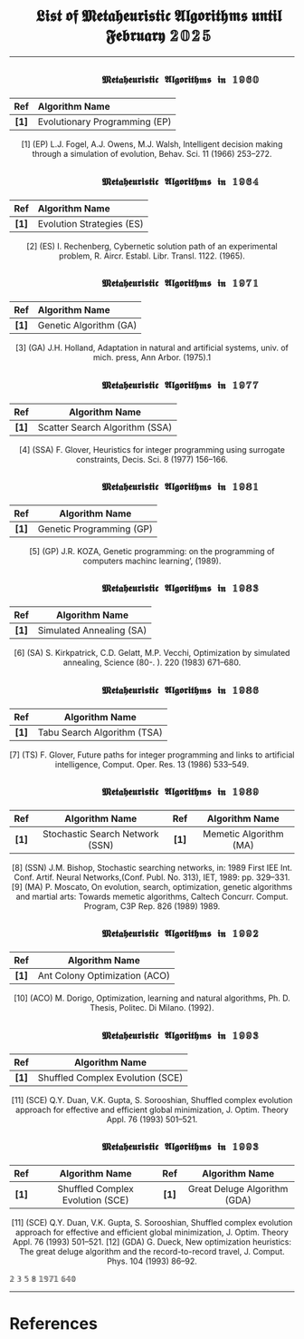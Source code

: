 <div id="user-content-toc">
  <ul align="center" style="list-style: none;">
    <summary>
      <h1>𝕷𝖎𝖘𝖙 𝖔𝖋 𝕸𝖊𝖙𝖆𝖍𝖊𝖚𝖗𝖎𝖘𝖙𝖎𝖈 𝕬𝖑𝖌𝖔𝖗𝖎𝖙𝖍𝖒𝖘 𝖚𝖓𝖙𝖎𝖑 𝕱𝖊𝖇𝖗𝖚𝖆𝖗𝖞 𝟚𝟘𝟚𝟝</h1>
    </summary>
  </ul>
</div>

---

<div id="user-content-toc">
  <ul align="center" style="list-style: none;">
    <summary>
      <h2>
        
`              𝕸𝖊𝖙𝖆𝖍𝖊𝖚𝖗𝖎𝖘𝖙𝖎𝖈 𝕬𝖑𝖌𝖔𝖗𝖎𝖙𝖍𝖒𝖘 𝖎𝖓 𝟙𝟡𝟞𝟘              `
      </h2>
    </summary>
  </ul>

<div align="center" width=100%>

|**Ref**   |**Algorithm Name**                                                             |
|:--------:|:------------------------------------------------------------------------------|
|**[1]**   | Evolutionary Programming (EP)                                                 |

[1] (EP) L.J. Fogel, A.J. Owens, M.J. Walsh, Intelligent decision making through a simulation of evolution, Behav. Sci. 11 (1966) 253–272.

</div>

<div id="user-content-toc">
  <ul align="center" style="list-style: none;">
    <summary>
      <h2>
        
`              𝕸𝖊𝖙𝖆𝖍𝖊𝖚𝖗𝖎𝖘𝖙𝖎𝖈 𝕬𝖑𝖌𝖔𝖗𝖎𝖙𝖍𝖒𝖘 𝖎𝖓 𝟙𝟡𝟞𝟜              `
      </h2>
    </summary>
  </ul>

<div align="center" width=100%>

|**Ref**   |**Algorithm Name**                                                            |
|:--------:|:-----------------------------------------------------------------------------|
|**[1]**   | Evolution Strategies (ES)                                                    |

[2] (ES) I. Rechenberg, Cybernetic solution path of an experimental problem, R. Aircr. Establ. Libr. Transl. 1122. (1965).

</div>

<div id="user-content-toc">
  <ul align="center" style="list-style: none;">
    <summary>
      <h2>
        
`              𝕸𝖊𝖙𝖆𝖍𝖊𝖚𝖗𝖎𝖘𝖙𝖎𝖈 𝕬𝖑𝖌𝖔𝖗𝖎𝖙𝖍𝖒𝖘 𝖎𝖓 𝟙𝟡𝟟𝟙              `
      </h2>
    </summary>
  </ul>

<div align="center" width=100%>

|**Ref**   |**Algorithm Name**                                                            |
|:--------:|:-----------------------------------------------------------------------------|
|**[1]**   | Genetic Algorithm (GA)                                                       |

[3] (GA) J.H. Holland, Adaptation in natural and artificial systems, univ. of mich. press, Ann Arbor. (1975).1

</div>

<div id="user-content-toc">
  <ul align="center" style="list-style: none;">
    <summary>
      <h2>
        
`              𝕸𝖊𝖙𝖆𝖍𝖊𝖚𝖗𝖎𝖘𝖙𝖎𝖈 𝕬𝖑𝖌𝖔𝖗𝖎𝖙𝖍𝖒𝖘 𝖎𝖓 𝟙𝟡𝟟𝟟              `
      </h2>
    </summary>
  </ul>
</div>

<div align="center">

|**Ref**   |**Algorithm Name**                                                            |
|:--------:|:----------------------------------------------------------------------------:|
|**[1]**   | Scatter Search Algorithm (SSA)                                               |

[4] (SSA) F. Glover, Heuristics for integer programming using surrogate constraints, Decis. Sci. 8 (1977) 156–166.

</div>

<div id="user-content-toc">
  <ul align="center" style="list-style: none;">
    <summary>
      <h2>
        
`              𝕸𝖊𝖙𝖆𝖍𝖊𝖚𝖗𝖎𝖘𝖙𝖎𝖈 𝕬𝖑𝖌𝖔𝖗𝖎𝖙𝖍𝖒𝖘 𝖎𝖓 𝟙𝟡𝟠𝟙              `
      </h2>
    </summary>
  </ul>
</div>

<div align="center">

|**Ref**   |**Algorithm Name**                                                            |
|:--------:|:----------------------------------------------------------------------------:|
|**[1]**   | Genetic Programming (GP)                                                     |

[5] (GP) J.R. KOZA, Genetic programming: on the programming of computers machinc learning’, (1989).

</div>

<div id="user-content-toc">
  <ul align="center" style="list-style: none;">
    <summary>
      <h2>
        
`              𝕸𝖊𝖙𝖆𝖍𝖊𝖚𝖗𝖎𝖘𝖙𝖎𝖈 𝕬𝖑𝖌𝖔𝖗𝖎𝖙𝖍𝖒𝖘 𝖎𝖓 𝟙𝟡𝟠𝟛              `
      </h2>
    </summary>
  </ul>
</div>

<div align="center">

|**Ref**   |**Algorithm Name**                                                            |
|:--------:|:----------------------------------------------------------------------------:|
|**[1]**   | Simulated Annealing (SA)                                                     |

[6] (SA) S. Kirkpatrick, C.D. Gelatt, M.P. Vecchi, Optimization by simulated annealing, Science (80-. ). 220 (1983) 671–680.

</div>

<div id="user-content-toc">
  <ul align="center" style="list-style: none;">
    <summary>
      <h2>
        
`              𝕸𝖊𝖙𝖆𝖍𝖊𝖚𝖗𝖎𝖘𝖙𝖎𝖈 𝕬𝖑𝖌𝖔𝖗𝖎𝖙𝖍𝖒𝖘 𝖎𝖓 𝟙𝟡𝟠𝟞              `
      </h2>
    </summary>
  </ul>
</div>

<div align="center">

|**Ref**   |**Algorithm Name**                                                            |
|:--------:|:----------------------------------------------------------------------------:|
|**[1]**   | Tabu Search Algorithm (TSA)                                                  |

[7] (TS) F. Glover, Future paths for integer programming and links to artificial intelligence, Comput. Oper. Res. 13 (1986) 533–549.

</div>

<div id="user-content-toc">
  <ul align="center" style="list-style: none;">
    <summary>
      <h2>
        
`              𝕸𝖊𝖙𝖆𝖍𝖊𝖚𝖗𝖎𝖘𝖙𝖎𝖈 𝕬𝖑𝖌𝖔𝖗𝖎𝖙𝖍𝖒𝖘 𝖎𝖓 𝟙𝟡𝟠𝟡              `
      </h2>
    </summary>
  </ul>
</div>

<div align="center">

|**Ref**   |**Algorithm Name**                                                            |**Ref**   |**Algorithm Name**                                                            |
|:--------:|:----------------------------------------------------------------------------:|:--------:|:----------------------------------------------------------------------------:|
|**[1]**   | Stochastic Search Network (SSN)                                              |**[1]**   | Memetic Algorithm (MA)                                                       |

[8] (SSN) J.M. Bishop, Stochastic searching networks, in: 1989 First IEE Int. Conf. Artif. Neural Networks,(Conf. Publ. No. 313), IET, 1989: pp. 329–331.
[9] (MA) P. Moscato, On evolution, search, optimization, genetic algorithms and martial arts: Towards memetic algorithms, Caltech Concurr. Comput. Program, C3P Rep. 826 (1989) 1989.

</div>

<div id="user-content-toc">
  <ul align="center" style="list-style: none;">
    <summary>
      <h2>
        
`              𝕸𝖊𝖙𝖆𝖍𝖊𝖚𝖗𝖎𝖘𝖙𝖎𝖈 𝕬𝖑𝖌𝖔𝖗𝖎𝖙𝖍𝖒𝖘 𝖎𝖓 𝟙𝟡𝟡𝟚              `
      </h2>
    </summary>
  </ul>
</div>

<div align="center">

|**Ref**   |**Algorithm Name**                                                            |
|:--------:|:----------------------------------------------------------------------------:|
|**[1]**   | Ant Colony Optimization (ACO)                                                |

[10] (ACO) M. Dorigo, Optimization, learning and natural algorithms, Ph. D. Thesis, Politec. Di Milano. (1992).

</div>

<div id="user-content-toc">
  <ul align="center" style="list-style: none;">
    <summary>
      <h2>
        
`              𝕸𝖊𝖙𝖆𝖍𝖊𝖚𝖗𝖎𝖘𝖙𝖎𝖈 𝕬𝖑𝖌𝖔𝖗𝖎𝖙𝖍𝖒𝖘 𝖎𝖓 𝟙𝟡𝟡𝟛              `
      </h2>
    </summary>
  </ul>
</div>

<div align="center">

|**Ref**   |**Algorithm Name**                                                            |
|:--------:|:----------------------------------------------------------------------------:|
|**[1]**   | Shuffled Complex Evolution (SCE)                                             |

[11] (SCE) Q.Y. Duan, V.K. Gupta, S. Sorooshian, Shuffled complex evolution approach for effective and efficient global minimization, J. Optim. Theory Appl. 76 (1993) 501–521.

</div>

<div id="user-content-toc">
  <ul align="center" style="list-style: none;">
    <summary>
      <h2>
        
`              𝕸𝖊𝖙𝖆𝖍𝖊𝖚𝖗𝖎𝖘𝖙𝖎𝖈 𝕬𝖑𝖌𝖔𝖗𝖎𝖙𝖍𝖒𝖘 𝖎𝖓 𝟙𝟡𝟡𝟛              `
      </h2>
    </summary>
  </ul>
</div>

<div align="center">

|**Ref**   |**Algorithm Name**                                                            |**Ref**   |**Algorithm Name**                                                            |
|:--------:|:----------------------------------------------------------------------------:|:--------:|:----------------------------------------------------------------------------:|
|**[1]**   | Shuffled Complex Evolution (SCE)                                             |**[1]**   | Great Deluge Algorithm (GDA)                                                 |

[11] (SCE) Q.Y. Duan, V.K. Gupta, S. Sorooshian, Shuffled complex evolution approach for effective and efficient global minimization, J. Optim. Theory Appl. 76 (1993) 501–521.
[12] (GDA) G. Dueck, New optimization heuristics: The great deluge algorithm and the record-to-record travel, J. Comput. Phys. 104 (1993) 86–92.

</div>



𝟚 𝟛  𝟝   𝟠 𝟙𝟡𝟟𝟙 𝟞𝟜𝟘













---
# **References**

